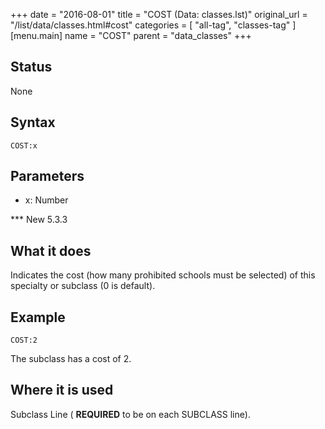+++
date = "2016-08-01"
title = "COST (Data: classes.lst)"
original_url = "/list/data/classes.html#cost"
categories = [ "all-tag", "classes-tag" ]
[menu.main]
    name = "COST"
    parent = "data_classes"
+++

## Status

None

## Syntax

`COST:x`

## Parameters

-   x: Number



<span id="cost"></span> \*\*\* New 5.3.3

What it does
------------

Indicates the cost (how many prohibited schools must be selected) of
this specialty or subclass (0 is default).

Example
-------

`COST:2`

The subclass has a cost of 2.

Where it is used
----------------

Subclass Line ( **REQUIRED** to be on each SUBCLASS line).

